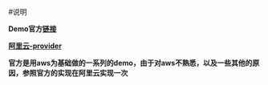 #说明

**Demo官方[链接](https://learn.hashicorp.com/terraform/getting-started/build)**


**[阿里云-provider](https://www.terraform.io/docs/providers/alicloud/index.html)**


**官方是用aws为基础做的一系列的demo，由于对aws不熟悉，以及一些其他的原因，参照官方的实现在阿里云实现一次**


